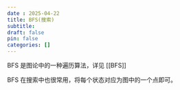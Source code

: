 ```yaml
---
date : 2025-04-22
title: BFS(搜索)
subtitle: 
draft: false
pin: false
categories: []
---
```


BFS 是图论中的一种遍历算法，详见 [[BFS]]

BFS 在搜索中也很常用，将每个状态对应为图中的一个点即可。
